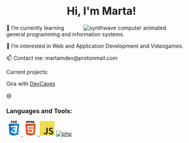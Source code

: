 <h1 align="center">Hi, I'm Marta!</h1>
<img align="right" width="300" alt="synthwave computer animated" src="https://giffiles.alphacoders.com/363/36302.gif">
<p> 🌱 I’m currently learning general programming and information systems.</p> 
<p> 👀 I’m interested in Web and Application Development and Videogames.</p>
<p> 📫 Contact me: martamdev@protonmail.com</p>

<p>Current projects:</p>
<p>Gira with <a href="https://github.com/devcaves">DevCaves</a></p> @ 


<h3 align="left">Languages and Tools:</h3>
<p align="left"> <a href="https://www.w3schools.com/css/" target="_blank" rel="noreferrer"> <img src="https://raw.githubusercontent.com/devicons/devicon/master/icons/css3/css3-original-wordmark.svg" alt="css3" width="40" height="40"/> </a> 
  <a href="https://www.w3.org/html/" target="_blank" rel="noreferrer"> <img src="https://raw.githubusercontent.com/devicons/devicon/master/icons/html5/html5-original-wordmark.svg" alt="html5" width="40" height="40"/> </a> 
  <a href="https://developer.mozilla.org/en-US/docs/Web/JavaScript" target="_blank" rel="noreferrer"> <img src="https://raw.githubusercontent.com/devicons/devicon/master/icons/javascript/javascript-original.svg" alt="javascript" width="40" height="40"/><a>
  <a href="https://www.php.net/manual/en/intro-whatis.php" target="_blank" rel="noreferrer"> <img src="https://www.pngall.com/wp-content/uploads/2016/05/PHP-Logo-PNG.png" alt="php" width="40" height="40"/> </a>
</p>
